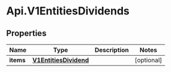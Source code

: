 # Api.V1EntitiesDividends

## Properties

Name | Type | Description | Notes
------------ | ------------- | ------------- | -------------
**items** | [**V1EntitiesDividend**](V1EntitiesDividend.md) |  | [optional] 


